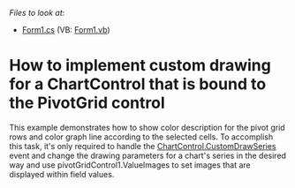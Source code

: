 <!-- default file list -->
*Files to look at*:

* [Form1.cs](./CS/WindowsFormsApplication8/Form1.cs) (VB: [Form1.vb](./VB/WindowsFormsApplication8/Form1.vb))
<!-- default file list end -->
# How to implement custom drawing for a ChartControl that is bound to the PivotGrid control


<p>This example demonstrates how to show color description for the pivot grid rows and color graph line according to the selected cells. To accomplish this task, it's only required to handle the <a href="http://help.devexpress.com/#XtraCharts/DevExpressXtraChartsChartControl_CustomDrawSeriestopic"><u>ChartControl.CustomDrawSeries</u></a> event and change the drawing parameters for a chart's series in the desired way and use pivotGridControl1.ValueImages to set images that are displayed within field values.</p>

<br/>


